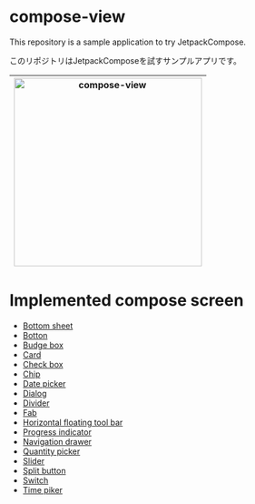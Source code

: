 # compose-view

This repository is a sample application to try JetpackCompose.

このリポジトリはJetpackComposeを試すサンプルアプリです。

|<img width="331" alt="compose-view" src="https://github.com/user-attachments/assets/98c66e0a-9572-4198-8ded-f0c6543c7905" />|
|-|

# Implemented compose screen

- [Bottom sheet](https://developer.android.com/develop/ui/compose/components/bottom-sheets)
- [Botton](https://developer.android.com/develop/ui/compose/components/button)
- [Budge box](https://developer.android.com/develop/ui/compose/components/badges)
- [Card](https://developer.android.com/develop/ui/compose/components/card)
- [Check box](https://developer.android.com/develop/ui/compose/components/checkbox)
- [Chip](https://developer.android.com/develop/ui/compose/components/chip)
- [Date picker](https://developer.android.com/develop/ui/compose/components/datepickers)
- [Dialog](https://developer.android.com/develop/ui/compose/components/dialog)
- [Divider](https://developer.android.com/develop/ui/compose/components/divider)
- [Fab](https://developer.android.com/develop/ui/compose/components/fab)
- [Horizontal floating tool bar](https://composables.com/material3/horizontalfloatingtoolbar)
- [Progress indicator](https://developer.android.com/develop/ui/compose/components/progress)
- [Navigation drawer](https://developer.android.com/develop/ui/compose/components/drawer)
- [Quantity picker](https://gihyo.jp/book/2024/978-4-297-14488-3)
- [Slider](https://developer.android.com/develop/ui/compose/components/slider)
- [Split button](https://composables.com/material3/splitbuttonlayout)
- [Switch](https://developer.android.com/develop/ui/compose/components/switch)
- [Time piker](https://developer.android.com/develop/ui/compose/components/time-pickers)
